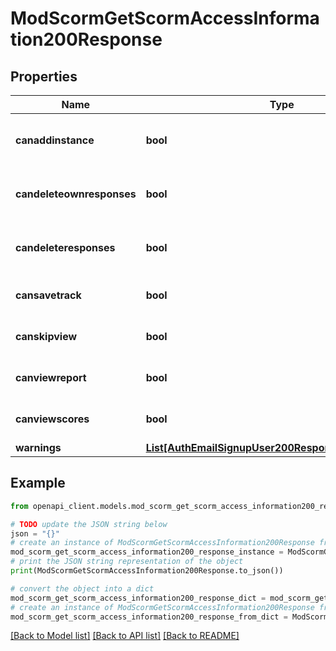 # ModScormGetScormAccessInformation200Response


## Properties

Name | Type | Description | Notes
------------ | ------------- | ------------- | -------------
**canaddinstance** | **bool** | Whether the user has the capability mod/scorm:addinstance allowed. | [optional] [default to False]
**candeleteownresponses** | **bool** | Whether the user has the capability mod/scorm:deleteownresponses allowed. | [optional] [default to False]
**candeleteresponses** | **bool** | Whether the user has the capability mod/scorm:deleteresponses allowed. | [optional] [default to False]
**cansavetrack** | **bool** | Whether the user has the capability mod/scorm:savetrack allowed. | [optional] [default to False]
**canskipview** | **bool** | Whether the user has the capability mod/scorm:skipview allowed. | [optional] [default to False]
**canviewreport** | **bool** | Whether the user has the capability mod/scorm:viewreport allowed. | [optional] [default to False]
**canviewscores** | **bool** | Whether the user has the capability mod/scorm:viewscores allowed. | [optional] [default to False]
**warnings** | [**List[AuthEmailSignupUser200ResponseWarningsInner]**](AuthEmailSignupUser200ResponseWarningsInner.md) |  | [optional] 

## Example

```python
from openapi_client.models.mod_scorm_get_scorm_access_information200_response import ModScormGetScormAccessInformation200Response

# TODO update the JSON string below
json = "{}"
# create an instance of ModScormGetScormAccessInformation200Response from a JSON string
mod_scorm_get_scorm_access_information200_response_instance = ModScormGetScormAccessInformation200Response.from_json(json)
# print the JSON string representation of the object
print(ModScormGetScormAccessInformation200Response.to_json())

# convert the object into a dict
mod_scorm_get_scorm_access_information200_response_dict = mod_scorm_get_scorm_access_information200_response_instance.to_dict()
# create an instance of ModScormGetScormAccessInformation200Response from a dict
mod_scorm_get_scorm_access_information200_response_from_dict = ModScormGetScormAccessInformation200Response.from_dict(mod_scorm_get_scorm_access_information200_response_dict)
```
[[Back to Model list]](../README.md#documentation-for-models) [[Back to API list]](../README.md#documentation-for-api-endpoints) [[Back to README]](../README.md)


